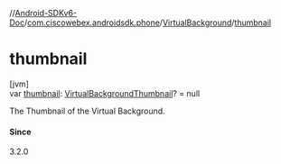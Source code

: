 //[Android-SDKv6-Doc](../../../index.md)/[com.ciscowebex.androidsdk.phone](../index.md)/[VirtualBackground](index.md)/[thumbnail](thumbnail.md)

# thumbnail

[jvm]\
var [thumbnail](thumbnail.md): [VirtualBackgroundThumbnail](../-virtual-background-thumbnail/index.md)? = null

The Thumbnail of the Virtual Background.

#### Since

3.2.0
